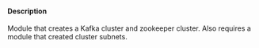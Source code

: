 #### Description

Module that creates a Kafka cluster and zookeeper cluster.
Also requires a module that created cluster subnets.
